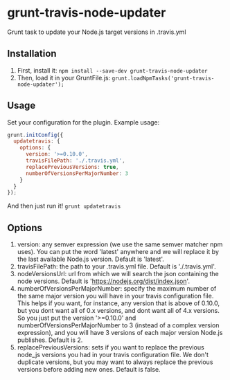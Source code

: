 # grunt-travis-node-updater
Grunt task to update your Node.js target versions in .travis.yml


## Installation

1. First, install it:
`npm install --save-dev grunt-travis-node-updater`
2. Then, load it in your GruntFile.js: `grunt.loadNpmTasks('grunt-travis-node-updater');`

## Usage

Set your configuration for the plugin. Example usage:

```javascript
grunt.initConfig({
  updatetravis: {
    options: {
      version: '>=0.10.0',
      travisFilePath: './.travis.yml',
      replacePreviousVersions: true,
      numberOfVersionsPerMajorNumber: 3
    }
  }
});

```

And then just run it! `grunt updatetravis`

## Options

1. version: any semver expression (we use the same semver matcher npm uses). You can put the word 'latest' anywhere and we will replace it by the last available Node.js version. Default is 'latest'.
2. travisFilePath: the path to your .travis.yml file. Default is './.travis.yml'.
3. nodeVersionsUrl: url from which we will search the json containing the node versions. Default is 'https://nodejs.org/dist/index.json'.
4. numberOfVersionsPerMajorNumber: specify the maximum number of the same major version you will have in your travis configuration file. This helps if you want, for instance, any version that is above of 0.10.0, but you dont want all of 0.x versions, and dont want all of 4.x versions. So you just put the version '>=0.10.0' and numberOfVersionsPerMajorNumber to 3 (instead of a complex version expression), and you will have 3 versions of each major version Node.js publishes. Default is 2.
5. replacePreviousVersions: sets if you want to replace the previous node_js versions you had in your travis configuration file. We don't duplicate versions, but you may want to always replace the previous versions before adding new ones. Default is false.